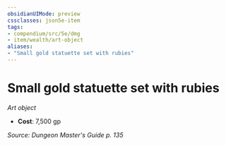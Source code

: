```yaml
---
obsidianUIMode: preview
cssclasses: json5e-item
tags:
- compendium/src/5e/dmg
- item/wealth/art-object
aliases: 
- "Small gold statuette set with rubies"
---
```

# Small gold statuette set with rubies
*Art object*  

- **Cost**: 7,500 gp

*Source: Dungeon Master's Guide p. 135*
